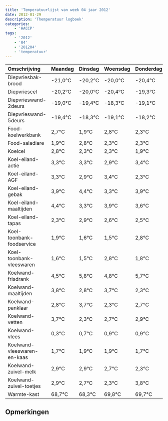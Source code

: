 ```yaml
---
title: 'Temperatuurlijst van week 04 jaar 2012'
date: 2012-01-29
description: 'Themperatuur logboek'
categories:
    - 'HACCP'
tags:
    - '2012'
    - '04'
    - '201204'
    - 'temperatuur'
---
```

|Omschrijving|Maandag|Dinsdag|Woensdag|Donderdag|Vrijdag|Zaterdag|Zondag|
|:---|:---|:---|:---|:---|:---|:---|:---|
|Diepvriesbak-brood|-21,0°C|-20,2°C|-20,0°C|-20,4°C|-19,3°C|-20,1°C|-19,2°C|
|Diepvriescel|-20,2°C|-20,0°C|-20,4°C|-19,3°C|-20,1°C|-19,2°C|-19,7°C|
|Diepvrieswand-2deurs|-19,0°C|-19,4°C|-18,3°C|-19,1°C|-18,2°C|-18,7°C|-18,7°C|
|Diepvrieswand-5deurs|-19,4°C|-18,3°C|-19,1°C|-18,2°C|-18,7°C|-18,7°C|-19,1°C|
|Food-koelwerkbank|2,7°C|1,9°C|2,8°C|2,3°C|2,3°C|1,9°C|2,4°C|
|Food-saladiare|1,9°C|2,8°C|2,3°C|2,3°C|1,9°C|2,4°C|1,3°C|
|Koelcel|2,8°C|2,3°C|2,3°C|1,9°C|2,4°C|1,3°C|1,9°C|
|Koel-eiland-actie|3,3°C|3,3°C|2,9°C|3,4°C|2,3°C|2,9°C|2,6°C|
|Koel-eiland-AGF|3,3°C|2,9°C|3,4°C|2,3°C|2,9°C|2,6°C|2,5°C|
|Koel-eiland-gebak|3,9°C|4,4°C|3,3°C|3,9°C|3,6°C|3,5°C|4,8°C|
|Koel-eiland-maaltijden|4,4°C|3,3°C|3,9°C|3,6°C|3,5°C|4,8°C|3,8°C|
|Koel-eiland-tapas|2,3°C|2,9°C|2,6°C|2,5°C|3,8°C|2,8°C|3,7°C|
|Koel-toonbank-foodservice|1,9°C|1,6°C|1,5°C|2,8°C|1,8°C|2,7°C|1,3°C|
|Koel-toonbank-vleeswaren|1,6°C|1,5°C|2,8°C|1,8°C|2,7°C|1,3°C|1,7°C|
|Koelwand-frisdrank|4,5°C|5,8°C|4,8°C|5,7°C|4,3°C|4,7°C|4,9°C|
|Koelwand-maaltijden|3,8°C|2,8°C|3,7°C|2,3°C|2,7°C|2,9°C|2,9°C|
|Koelwand-panklaar|2,8°C|3,7°C|2,3°C|2,7°C|2,9°C|2,9°C|2,7°C|
|Koelwand-vetten|3,7°C|2,3°C|2,7°C|2,9°C|2,9°C|2,7°C|2,3°C|
|Koelwand-vlees|0,3°C|0,7°C|0,9°C|0,9°C|0,7°C|0,3°C|1,8°C|
|Koelwand-vleeswaren-en-kaas|1,7°C|1,9°C|1,9°C|1,7°C|1,3°C|2,8°C|2,7°C|
|Koelwand-zuivel-melk|2,9°C|2,9°C|2,7°C|2,3°C|3,8°C|3,7°C|2,8°C|
|Koelwand-zuivel-toetjes|2,9°C|2,7°C|2,3°C|3,8°C|3,7°C|2,8°C|3,8°C|
|Warmte-kast|68,7°C|68,3°C|69,8°C|69,7°C|68,8°C|69,8°C|68,5°C|

## Opmerkingen


